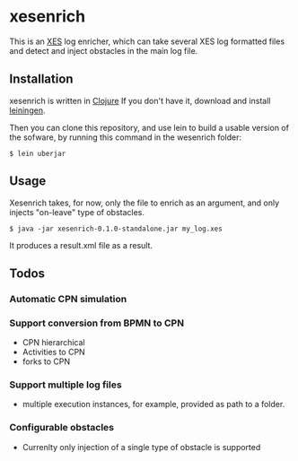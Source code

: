 # xesenrich

This is an [XES] log enricher, which can take several XES log formatted files and detect and inject obstacles in the main log file.

[XES]: http://www.xes-standard.org/

## Installation

xesenrich is written in [Clojure]
If you don't have it, download and install [leiningen].

Then you can clone this repository, and use lein to build a usable version of the sofware, by running this command in the wesenrich folder:

	$ lein uberjar

[Clojure]: http://clojure.org/
[leiningen]: http://leiningen.org/#install

## Usage

Xesenrich takes, for now, only the file to enrich as an argument, and only injects "on-leave" type of obstacles.

    $ java -jar xesenrich-0.1.0-standalone.jar my_log.xes

It produces a result.xml file as a result.

## Todos
### Automatic CPN simulation
### Support conversion from BPMN to CPN
- CPN hierarchical
- Activities to CPN
- forks to CPN

### Support multiple log files
- multiple execution instances, for example, provided as path to a folder.
### Configurable obstacles
- Currenlty only injection of a single type of obstacle is supported
